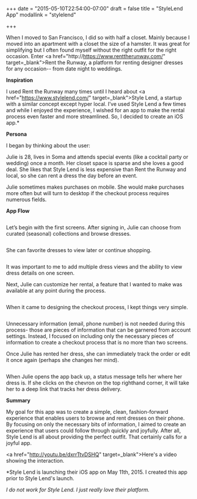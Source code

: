 +++
date = "2015-05-10T22:54:00-07:00"
draft = false
title = "StyleLend App"
modallink = "stylelend"

+++

When I moved to San Francisco, I did so with half a closet. Mainly because I moved into an apartment with a closet the size of a hamster. It was great for simplifying but I often found myself without the right outfit for the right occasion. Enter <a href="http://https://www.renttherunway.com/" target=_blank">Rent the Runway</a>, a platform for renting designer dresses for any occasion-- from date night to weddings. 

**Inspiration**

I used Rent the Runway many times until I heard about <a href="https://www.stylelend.com/" target=_blank">Style Lend</a>, a startup with a similar concept except hyper local. I’ve used Style Lend a few times and while I enjoyed the experience, I wished for an app to make the rental process even faster and more streamlined. So, I decided to create an iOS app.* 

**Persona**

I began by thinking about the user: 

Julie is 28, lives in Soma and attends special events (like a cocktail party or wedding) once a month. Her closet space is sparse and she loves a good deal. She likes that Style Lend is less expensive than Rent the Runway and local, so she can rent a dress the day before an event. 

Julie sometimes makes purchases on mobile. She would make purchases more often but will turn to desktop if the checkout process requires numerous fields. 

**App Flow**

<img class="img-responsive img-centered" src="/images/style guide.png" alt="">

Let’s begin with the first screens. After signing in, Julie can choose from curated (seasonal) collections and browse dresses. 

<img class="img-responsive img-centered" src="/images/Screen1-3.png" alt="">

She can favorite dresses to view later or continue shopping. 

<img class="img-responsive img-centered" src="/images/Screen4Edit.png" alt="">

It was important to me to add multiple dress views and the ability to view dress details on one screen. 

Next, Julie can customize her rental, a feature that I wanted to make was available at any point during the process. 

<img class="img-responsive img-centered" src="/images/Screen6Edit.png" alt="">

When it came to designing the checkout process, I kept things very simple. 

<img class="img-responsive img-centered" src="/images/Screen5Edit.png" alt="">

Unnecessary information (email, phone number) is not needed during this process- those are pieces of information that can be garnered from account settings. Instead, I focused on including only the necessary pieces of information to create a checkout process that is no more than two screens.

Once Julie has rented her dress, she can immediately track the order or edit it once again (perhaps she changes her mind). 

<img class="img-responsive img-centered" src="/images/LastScreenEdit.png" alt="">

When Julie opens the app back up, a status message tells her where her dress is. If she clicks on the chevron on the top righthand corner, it will take her to a deep link that tracks her dress delivery. 

**Summary**

My goal for this app was to create a simple, clean, fashion-forward experience that enables users to browse and rent dresses on their phone. By focusing on only the necessary bits of information, I aimed to create an experience that users could follow through quickly and joyfully. After all, Style Lend is all about providing the perfect outfit. That certainly calls for a joyful app. 

<a href="http://youtu.be/dxrrTtvDSHQ" target=_blank">Here's</a> a video showing the interaction. 

*Style Lend is launching their iOS app on May 11th, 2015. I created this app prior to Style Lend's launch.
 
*I do not work for Style Lend. I just really love their platform.*

